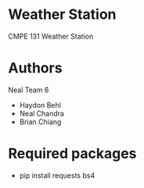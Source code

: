 # Weather Station
CMPE 131 Weather Station

# Authors
Neal Team 6
- Haydon Behl
- Neal Chandra
- Brian Chiang

# Required packages
- pip install requests bs4